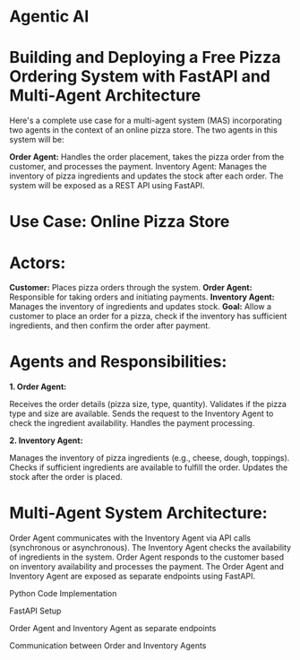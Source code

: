 # Agentic AI
# Building and Deploying a Free Pizza Ordering System with FastAPI and Multi-Agent Architecture

Here's a complete use case for a multi-agent system (MAS) incorporating two agents in the context of an online pizza store. The two agents in this system will be:

**Order Agent:** Handles the order placement, takes the pizza order from the customer, and processes the payment.
Inventory Agent: Manages the inventory of pizza ingredients and updates the stock after each order.
The system will be exposed as a REST API using FastAPI.

# Use Case: Online Pizza Store

# Actors:
**Customer:** Places pizza orders through the system.
**Order Agent:** Responsible for taking orders and initiating payments.
**Inventory Agent:** Manages the inventory of ingredients and updates stock.
**Goal:** Allow a customer to place an order for a pizza, check if the inventory has sufficient ingredients, and then confirm the order after payment.

# Agents and Responsibilities:

**1. Order Agent:**

Receives the order details (pizza size, type, quantity).
Validates if the pizza type and size are available.
Sends the request to the Inventory Agent to check the ingredient availability.
Handles the payment processing.

**2. Inventory Agent:**

Manages the inventory of pizza ingredients (e.g., cheese, dough, toppings).
Checks if sufficient ingredients are available to fulfill the order.
Updates the stock after the order is placed.

# Multi-Agent System Architecture:

Order Agent communicates with the Inventory Agent via API calls (synchronous or asynchronous).
The Inventory Agent checks the availability of ingredients in the system.
Order Agent responds to the customer based on inventory availability and processes the payment.
The Order Agent and Inventory Agent are exposed as separate endpoints using FastAPI.

Python Code Implementation

FastAPI Setup

Order Agent and Inventory Agent as separate endpoints

Communication between Order and Inventory Agents
